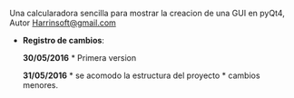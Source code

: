 Una calcularadora sencilla  para mostrar la creacion de una 
GUI en pyQt4, Autor Harrinsoft@gmail.com

* **Registro de cambios**:

    **30/05/2016**
      * Primera version 
    
    **31/05/2016**
      * se acomodo la estructura del proyecto
      * cambios menores.

